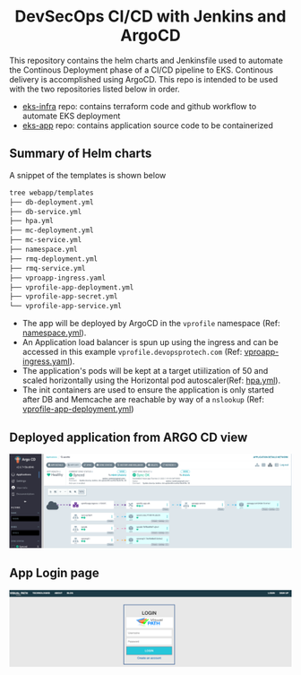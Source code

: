 <h1 align="center">DevSecOps CI/CD with Jenkins and ArgoCD</h1>

This repository contains the helm charts and Jenkinsfile used to automate the Continous Deployment phase of a CI/CD pipeline to EKS. Continous delivery is accomplished using ArgoCD. This repo is intended to be used with the two repositories listed below in order.
- [eks-infra](https://github.com/yemisprojects/eks-infra) repo: contains terraform code and github workflow to automate EKS deployment
- [eks-app](https://github.com/yemisprojects/eks-app) repo: contains application source code to be containerized

## Summary of Helm charts
A snippet of the templates is shown below
```sh                                                                                                                                                                        
tree webapp/templates
├── db-deployment.yml
├── db-service.yml
├── hpa.yml
├── mc-deployment.yml
├── mc-service.yml
├── namespace.yml
├── rmq-deployment.yml
├── rmq-service.yml
├── vproapp-ingress.yaml
├── vprofile-app-deployment.yml
├── vprofile-app-secret.yml
└── vprofile-app-service.yml
```

- The app will be deployed by ArgoCD in the `vprofile` namespace (Ref: [namespace.yml](https://github.com/yemisprojects/kubernetes-manifests/blob/main/webapp/templates/namespace.yml)). 
- An Application load balancer is spun up using the ingress and can be accessed in this example `vprofile.devopsprotech.com` (Ref: [vproapp-ingress.yaml](https://github.com/yemisprojects/kubernetes-manifests/blob/main/webapp/templates/vproapp-ingress.yaml)). 
- The application's pods will be kept at a target utiilization of 50 and scaled horizontally using the Horizontal pod autoscaler(Ref: [hpa.yml](https://github.com/yemisprojects/kubernetes-manifests/blob/main/webapp/templates/hpa.yml)). 
- The init containers are used to ensure the application is only started after DB and Memcache are reachable by way of a `nslookup` (Ref: [vprofile-app-deployment.yml](https://github.com/yemisprojects/kubernetes-manifests/blob/main/webapp/templates/vprofile-app-deployment.yml))

## Deployed application from ARGO CD view
<img alt="Argo CD" src="https://github.com/yemisprojects/kubernetes-manifests/blob/main/images/argocd_view.png">

## App Login page
<img alt="Login page" src="https://github.com/yemisprojects/kubernetes-manifests/blob/main/images/app_login_page.png">

